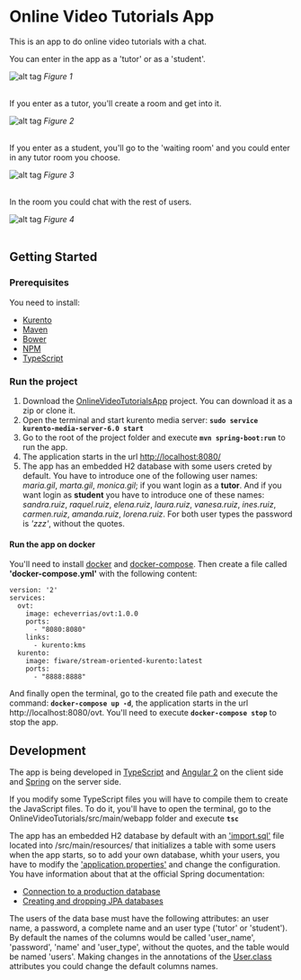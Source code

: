# Online Video Tutorials App
This is an app to do online video tutorials with a chat. 

You can enter in the app as a 'tutor' or as a 'student'.

![alt tag](https://github.com/Echeverrias/OnlineVideoTutorials/blob/1.0.x/src/main/resources/img/OVT%20-%20login.png)
*Figure 1*  <br /><br />



If you enter as a tutor, you'll create a room and get into it.

![alt tag](https://github.com/Echeverrias/OnlineVideoTutorials/blob/1.0.x/src/main/resources/img/OVT%20-%20room.png)
*Figure 2*  <br /><br />



If you enter as a student, you'll go to the 'waiting room' and you could enter in any tutor room you choose.

![alt tag](https://github.com/Echeverrias/OnlineVideoTutorials/blob/1.0.x/src/main/resources/img/OVT%20-%20waiting%20room.png)
        *Figure 3*  <br /><br />



In the room you could chat with the rest of users.

![alt tag](https://github.com/Echeverrias/OnlineVideoTutorials/blob/1.0.x/src/main/resources/img/OVT%20-%20room%20chat.png)
       *Figure 4*  <br /><br />




## Getting Started
### Prerequisites
You need to install:

- [Kurento](http://doc-kurento.readthedocs.io/en/stable/installation_guide.html)
- [Maven](http://maven.apache.org/install.html)
- [Bower](https://bower.io/#install-bower)
- [NPM](https://docs.npmjs.com/getting-started/installing-node)
- [TypeScript](https://www.typescriptlang.org/index.html#download-links) 


### Run the project
1. Download the [OnlineVideoTutorialsApp](https://github.com/Echeverrias/OnlineVideoTutorials/tree/1.0.x) project. You can download it as a zip or clone it.
2. Open the terminal and start kurento media server: **`sudo service kurento-media-server-6.0 start`** 
3. Go to the root of the project folder and execute **`mvn spring-boot:run`** to run the app.
4. The application starts in the url [http://localhost:8080/](http://localhost:8080/)
5. The app has an embedded H2 database with some users creted by default. You have to introduce one of the following user names: *maria.gil*, *marta.gil*, *monica.gil*; if you want login as a **tutor**. And if you want login as **student** you have to introduce one of these names: *sandra.ruiz*, *raquel.ruiz*, *elena.ruiz*, *laura.ruiz*, *vanesa.ruiz*, *ines.ruiz*, *carmen.ruiz*, *amanda.ruiz*, *lorena.ruiz*. For both user types the password is *'zzz'*, without the quotes.

#### Run the app on docker
You'll need to install [docker](https://docs.docker.com/engine/installation/) and [docker-compose](https://docs.docker.com/compose/install/). Then create a file called **'docker-compose.yml'** with the following content:
```
version: '2'
services:
  ovt:
    image: echeverrias/ovt:1.0.0
    ports:
      - "8080:8080"
    links:
      - kurento:kms
  kurento:
    image: fiware/stream-oriented-kurento:latest
    ports:
      - "8888:8888"
```
And finally open the terminal, go to the created file path and execute the command: **`docker-compose up -d`**, the application starts in the url http://localhost:8080/ovt. You'll need to execute **`docker-compose stop`** to stop the app.


## Development
The app is being developed in [TypeScript](https://www.typescriptlang.org/) and [Angular 2](https://angular.io/) on the client side and [Spring](https://spring.io/) on the server side.

If you modify some TypeScript files you will have to compile them to create the JavaScript files. To do it, you'll have to open the terminal, go to the OnlineVideoTutorials/src/main/webapp folder and execute **`tsc`**

The app has an embedded H2 database by default with an ['import.sql'](https://github.com/Echeverrias/OnlineVideoTutorials/blob/1.0.x/src/main/resources/import.sql) file located into /src/main/resources/ that initializes a table with some users when the app starts, so to add your own database, whith your users, you have to modify the ['application.properties'](https://github.com/Echeverrias/OnlineVideoTutorials/blob/1.0.x/src/main/resources/application.properties) and change the configuration. You have information about that at the official Spring documentation:
- [Connection to a production database](http://docs.spring.io/spring-boot/docs/current/reference/htmlsingle/#boot-features-connect-to-production-database)
- [Creating and dropping JPA databases](http://docs.spring.io/spring-boot/docs/current/reference/htmlsingle/#boot-features-spring-data-jpa-repositories)

The users of the data base must have the following attributes: an user name, a password, a complete name and an user type ('tutor' or 'student'). By default the names of the columns would be called 'user_name', 'password', 'name' and 'user_type', without the quotes, and the table would be named 'users'. Making changes in the annotations of the [User.class](https://github.com/Echeverrias/OnlineVideoTutorials/blob/1.0.x/src/main/java/org/jaea/onlinevideotutorials/domain/User.java) attributes you could change the default columns names.  



